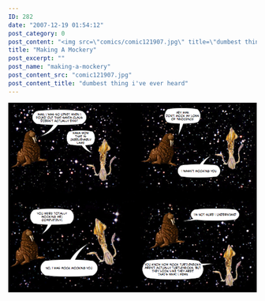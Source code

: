 ```yaml
---
ID: 282
date: "2007-12-19 01:54:12"
post_category: 0
post_content: "<img src=\"comics/comic121907.jpg\" title=\"dumbest thing i've ever heard\" />"
title: "Making A Mockery"
post_excerpt: ""
post_name: "making-a-mockery"
post_content_src: "comic121907.jpg"
post_content_title: "dumbest thing i've ever heard"
---
```



[![dumbest thing i've ever heard](/comics-hi-res/comic121907.jpg)](/comics-hi-res/comic121907.jpg "dumbest thing i've ever heard")
